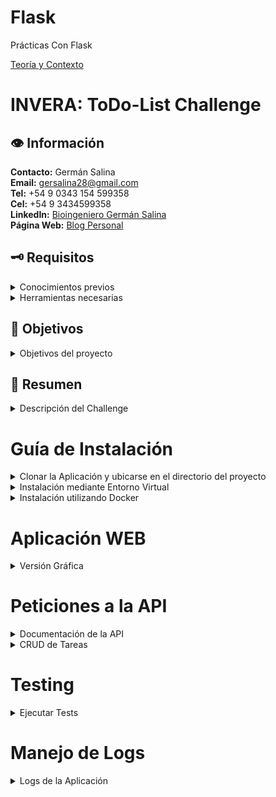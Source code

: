 # Flask
Prácticas Con Flask

[Teoría y Contexto ](https://www.notion.so/german-salina/Flask-9b623d6a80d94c699381bd1de9dca290)


# **INVERA: ToDo-List Challenge**

## 👁 Información

**Contacto:** Germán Salina  
**Email:** gersalina28@gmail.com  
**Tel:** +54 9 0343 154 599358  
**Cel:** +54 9 3434599358  
**LinkedIn:** [Bioingeniero Germán Salina](https://www.linkedin.com/in/ingeniero-salina-german/)  
**Página Web:** [Blog Personal](https://www.notion.so/775f8b5f910841a19ea81c4dbac66aec?pvs=21)  




## 🗝️ Requisitos

<details>
  <summary>Conocimientos previos</summary>
  
  - Terminal y Línea de Comandos
  - [Python 3](https://www.python.org/)
  - Django
  - Bases de Datos
  - Docker
  - Testing
  - Django Rest Framework (DRF)

</details>

<details>
  <summary>Herramientas necesarias</summary>
  
  - Computadora con sistema operativo Windows, MacOS o Linux.
  - [Visual Studio Code](https://code.visualstudio.com/)
  - Docker
  - Postman o Thunder Client

</details>



## 🎯 Objetivos

<details>
  <summary>Objetivos del proyecto</summary>
  
  - Autenticarse
  - Crear una tarea
  - Eliminar una tarea
  - Marcar tareas como completadas
  - Poder ver una lista de todas las tareas existentes
  - Filtrar/buscar tareas por fecha de creación y/o por el contenido de la misma

</details>



## 📜 Resumen

<details>
  <summary>Descripción del Challenge</summary>
  
  **Qué queremos que hagas:**

  - El Challenge consiste en crear una aplicación web sencilla que permita a los usuarios crear y mantener una lista de tareas.
  - La entrega del resultado será en un nuevo fork de este repo y deberás hacer una pequeña demo del funcionamiento y desarrollo del proyecto ante un comité técnico.
  - Podes contactarnos en caso que tengas alguna consulta.

  **Qué evaluamos:**

  - Desarrollo utilizando Python, Django. No es necesario crear un Front-End, pero sí es necesario tener una API que permita cumplir con los objetivos de arriba.
  - Uso de librerías y paquetes estándar que reduzcan la cantidad de código propio añadido.
  - Calidad y arquitectura de código.
  - [Bonus] Manejo de logs.
  - [Bonus] Creación de tests (unitarias y de integración)
  - [Bonus] Unificar la solución propuesta en una imagen de Docker para que pueda ser ejecutada en cualquier ambiente.
  
</details>



# Guía de Instalación

<details>
  <summary>Clonar la Aplicación y ubicarse en el directorio del proyecto</summary>

  ```bash
  git clone https://github.com/<usuario>/<repo>.git
  cd nombre_del_proyecto
  ```

</details>

<details>
  <summary>Instalación mediante Entorno Virtual</summary>

  ### Windows

  ```bash
  python --version
  pip install virtualenv
  python -m venv venv
  .\venv\Scripts\Activate
  pip list
  python.exe -m pip install --upgrade pip
  pip install -r requirements.txt
  python manage.py createsuperuser
  python manage.py makemigrations
  python manage.py migrate
  python manage.py runserver
  ```

  ### Linux

  ```bash
  python3 --version
  pip3 install virtualenv
  python3 -m venv venv
  source venv/bin/activate
  pip list
  python3 -m pip install --upgrade pip
  pip install -r requirements.txt
  python3 manage.py createsuperuser
  python3 manage.py makemigrations
  python3 manage.py migrate
  python3 manage.py runserver
  ```

</details>

<details>
  <summary>Instalación utilizando Docker</summary>

  ```bash
  # Verificar la versión de Docker instalada
  docker --version

  # Crear la imagen llamada "proyectotodo" usando el Dockerfile actual
  sudo docker build -t proyectotodo .

  # Ejecutar el contenedor mapeando el puerto 8000 del contenedor al puerto 7000 del host
  docker run -d -p 7000:8000 --name proyectotodo proyectotodo

  # Listar los contenedores activos para verificar el nombre correspondiente
  docker ps

  # Acceder al contenedor en ejecución usando el nombre o ID del contenedor
  docker exec -it proyectotodo /bin/bash

  # Crear un superusuario para la aplicación de Django dentro del contenedor
  python manage.py createsuperuser

  # Salir del bash
  exit

  # Detener el contenedor en ejecución de forma ordenada
  docker stop proyectotodo
  ```

</details>



# Aplicación WEB

<details>
  <summary>Versión Gráfica</summary>
  
  ![image](url-de-imagen)

</details>



# Peticiones a la API

<details>
  <summary>Documentación de la API</summary>
  
  http://127.0.0.1:8000/api/docs/

</details>

<details>
  <summary>CRUD de Tareas</summary>

  **POST: Crear Tarea**

  ```json
  {
      "name": "Nueva tarea",
      "description": "Descripción de la nueva tarea",
      "status": "not_started"
  }
  ```

  **GET: Listar Tareas**

  http://127.0.0.1:8000/api/tasks/

</details>



# Testing

<details>
  <summary>Ejecutar Tests</summary>

  Para correr los tests ejecuta:

  ```bash
  python manage.py test
  ```

</details>



# Manejo de Logs

<details>
  <summary>Logs de la Aplicación</summary>

  Ejemplo de un log en el archivo:

  ```
  INFO 2024-09-13 15:45:30 views Tarea creada por testuser
  INFO 2024-09-13 15:46:12 api Listando tareas para el usuario: testuser
  ```

</details>
